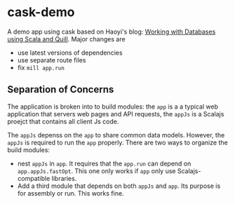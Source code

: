 # cask-demo

A demo app using cask based on Haoyi's blog: [Working with Databases using Scala and Quill](http://www.lihaoyi.com/post/WorkingwithDatabasesusingScalaandQuill.html). Major changes are

- use latest versions of dependencies
- use separate route files
- fix `mill app.run`

## Separation of Concerns

The application is broken into to build modules: the `app` is a a typical web application that servers web pages and API requests, the `appJs` is a Scalajs proejct that contains all client Js code.

The `appJs` depenss on the `app` to share common data models. However, the `appJs` is required to run the `app` properly. There are two ways to organize the build modules:

- nest `appJs` in `app`. It requires that the `app.run` can depend on `app.appJs.fastOpt`. This one only works if `app` only use Scalajs-compatible libraries.
- Add a third module that depends on both `appJs` and `app`. Its purpose is for assembly or run. This works fine.
